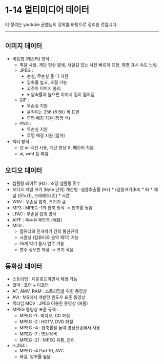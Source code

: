 # 1-14 멀티미디어 데이터

이 정리는 youtube 균쌤님의 강의를 바탕으로 정리한 것입니다.
___

## 이미지 데이터
- 비트맵 (레스터) 방식 :
    - 픽셀 사용, 계단 현상 발생, 사실감 있는 사진 빠르게 표현, 화면 표시 속도 느림
    - JPEG :
        - 손실, 무손실 둘 다 지원
        - 압축률 높고, 조절 가능
        - 고주파 이미지 불리
        - &#8251; 압축률이 높으면 이미지 질이 떨어짐
    - GIF :
        - 무손실 지원
        - 움직이는 256 (8 Bit) 색 표현
        - 투명 배경 지원 (특정 색)
    - PNG :
        - 무손실 지원
        - 투명 배경 지원 (알파)
- 벡터 방식 :
    - 선 or 곡선 사용, 계단 현상 X, 메모리 적음
    - ai, wmf 등 파일

## 오디오 데이터
- 셈플링 레이트 (Hz) : 초당 샘플링 횟수
- 오디오 파일 크기 (Byte 단위) 계산법
    -샘플추출률 (Hz) * (샘플크기(Bit) * 8) * 채널 (모노(1), 스테레오(2)) * 시간
- WAV : 무손실 압축, 크기가 큼
- MP3 : MPEG -1의 압축 방식 -> 압축률 높음
- LFAC : 무손실 압축 방식
- AIFF : 무손실 무압축 (애플)
- MIDI :
    - 컴퓨터와 전자악기 간의 통신규약
    - 시퀀싱 (컴퓨터로 음악 제작) 가능
    - 16개 악기 동시 연주 가능
    - 연주 정보만 저장 -> 크기 작음

## 동화상 데이터
- 스트리밍 : 다운로드하면서 재생 가능
- 코덱 : 코더 + 디코더
- AF, AMV, RAM : 스트리밍을 위한 동영상
- AVI : MS에서 개발한 윈도우 표준 동영상
- 퀵타임 MOV : JPEG 이용한 동영상 (애플)
- MPEG 동영상 표준 규격 :
    - MPEG -1 : 비디오, CD 화질
    - MPEG -2 : HDTV, DVD 화질
    - MPEG -4 : 압축률을 높여 영상전송에서 사용
    - MPEG -7 : 영상검색
    - MPEG -21 : MPEG 유통, 관리
- H.264 :
    - MPEG -4 Part 10, AVC
    - 화질, 압축률 높음